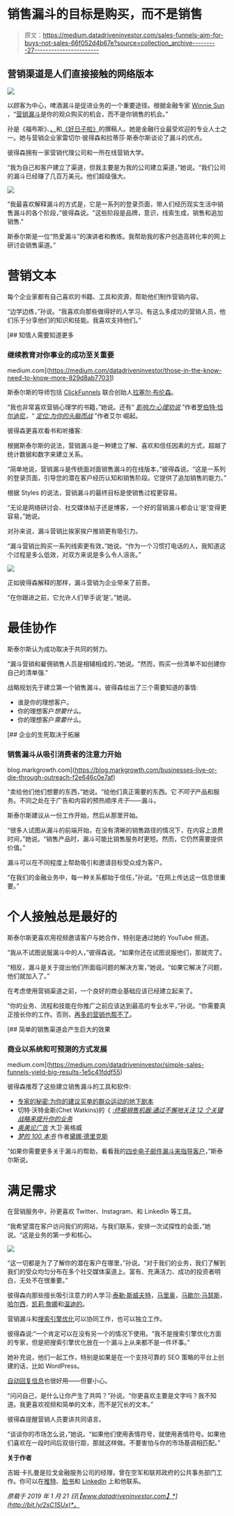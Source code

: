 # 销售漏斗的目标是购买，而不是销售

> 原文：<https://medium.datadriveninvestor.com/sales-funnels-aim-for-buys-not-sales-66f052d4b67e?source=collection_archive---------27----------------------->

## 营销渠道是人们直接接触的网络版本

![](img/a18d4df6ed98352b20f0e470453ffe6b.png)

以顾客为中心，啤酒漏斗是促进业务的一个重要途径。根据金融专家 [Winnie Sun](https://twitter.com/winniesun) ，“[营销漏斗](https://blog.markgrowth.com/businesses-live-or-die-through-outreach-f2e646c0e7af)是你的观众购买的机会，而不是你销售的机会。”

孙是《福布斯》、[、](https://twitter.com/CNBC)和[《好日子啦》](https://twitter.com/GDLA)的撰稿人。她是金融行业最受欢迎的专业人士之一。她与营销企业家雷切尔·彼得森和拉蒂莎·斯泰尔斯谈论了漏斗的优点。

彼得森拥有一家营销代理公司和一所在线营销大学。

“我为自己和客户建立了渠道，但我主要是为我的公司建立渠道，”她说。“我们公司的漏斗已经赚了几百万美元。他们超级强大。

![](img/315371225f48401fb562a2e4234bfbd4.png)

“我最喜欢解释漏斗的方式是，它是一系列的登录页面，带人们经历现实生活中销售漏斗的各个阶段，”彼得森说。"这些阶段是品牌，意识，线索生成，销售和追加销售."

斯泰尔斯是一位“热爱漏斗”的演讲者和教练。我帮助我的客户创造高转化率的网上研讨会销售渠道。”

# 营销文本

每个企业家都有自己喜欢的书籍、工具和资源，帮助他们制作营销内容。

“边学边练，”孙说。“我喜欢向那些做得好的人学习。有这么多成功的营销人员，他们乐于分享他们的知识和技能。我喜欢支持他们。”

[](https://medium.com/datadriveninvestor/those-in-the-know-need-to-know-more-829d8ab77031) [## 知情人需要知道更多

### 继续教育对你事业的成功至关重要

medium.com](https://medium.com/datadriveninvestor/those-in-the-know-need-to-know-more-829d8ab77031) 

斯泰尔斯的导师包括 [ClickFunnels](https://twitter.com/ClickFunnels) 联合创始人[拉塞尔·布伦森](https://twitter.com/russellbrunson)。

“我也非常喜欢营销心理学的书籍，”她说。还有“ [*影响力:心理劝说*](https://www.amazon.com/Influence-Psychology-Persuasion-Robert-Cialdini/dp/006124189X) ”作者[罗伯特·恰尔迪尼](https://twitter.com/RobertCialdini)，“ [*定位:为你的头脑而战*](https://www.amazon.com/Positioning-Battle-Your-Al-Ries/dp/0071373586) ”作者艾尔·崛起。

彼得森更喜欢看书和听播客:

根据斯泰尔斯的说法，营销漏斗是一种建立了解、喜欢和信任因素的方式，超越了统计数据和数字来建立关系。

“简单地说，营销漏斗是传统面对面销售漏斗的在线版本，”彼得森说。“这是一系列的登录页面，引导您的潜在客户经历认知和销售阶段。它提供了追加销售的能力。”

根据 Styles 的说法，营销漏斗的最终目标是使销售过程更容易。

“无论是网络研讨会、社交媒体帖子还是博客，一个好的营销漏斗都会让‘是’变得更容易，”她说。

对孙来说，漏斗营销比挨家挨户推销更有吸引力。

“漏斗营销比购买一系列线索更有效，”她说。“作为一个习惯打电话的人，我知道这个过程是多么低效，对双方来说是多么令人沮丧。”

![](img/40c34b053dfe4a63366ab55e8cc23337.png)

正如彼得森解释的那样，漏斗营销为企业带来了前景。

“在你跟进之前，它允许人们举手说‘是’。”她说。

# 最佳协作

斯泰尔斯认为成功取决于共同的努力。

“漏斗营销和雇佣销售人员是相辅相成的，”她说。"然而，购买一份清单不如创建你自己的清单强."

战略规划先于建立第一个销售漏斗。彼得森给出了三个需要知道的事情:

*   谁是你的理想客户。
*   你的理想客户*想要什么*。
*   你的理想客户*需要什么*。

[](https://blog.markgrowth.com/businesses-live-or-die-through-outreach-f2e646c0e7af) [## 企业的生死取决于拓展

### 销售漏斗从吸引消费者的注意力开始

blog.markgrowth.com](https://blog.markgrowth.com/businesses-live-or-die-through-outreach-f2e646c0e7af) 

“卖给他们他们想要的东西，”她说。“给他们真正需要的东西。它*不同于*产品和服务。不同之处在于广告和内容的预热顺序*先于*——漏斗。

斯泰尔斯建议从一份工作开始，然后从那里开始。

“很多人试图从漏斗的前端开始，在没有清晰的销售路径的情况下，在内容上浪费时间，”她说。“销售产品时，漏斗可能比销售服务时更短。然而，它仍然需要提供价值。”

漏斗可以在不同程度上帮助吸引和邀请目标受众成为客户。

“在我们的金融业务中，每一种关系都始于信任，”孙说。“在网上传达这一信息很重要。”

# 个人接触总是最好的

斯泰尔斯更喜欢用视频邀请客户与她合作，特别是通过她的 YouTube 频道。

“我从不试图说服漏斗中的人，”彼得森说。“如果你还在试图说服他们，那就完了。

“相反，漏斗是关于提出他们所面临问题的解决方案，”她说。“如果它解决了问题，他们就加入了。”

在考虑使用营销渠道之前，一个良好的商业基础应该已经建立起来了。

“你的业务、流程和技能在你推广之前应该达到最高的专业水平，”孙说。“你需要真正擅长你的工作。否则，[再多的营销也帮不了](https://blog.markgrowth.com/marketing-101-brush-up-on-the-basics-2d7dcbb5f4c)。

[](https://medium.com/datadriveninvestor/simple-sales-funnels-yield-big-results-1e5c41fddf55) [## 简单的销售渠道会产生巨大的效果

### 商业以系统和可预测的方式发展

medium.com](https://medium.com/datadriveninvestor/simple-sales-funnels-yield-big-results-1e5c41fddf55) 

彼得森推荐了这些建立销售漏斗的工具和软件:

*   [专家的秘密:为你的建议买单的群众运动的地下剧本](https://www.amazon.com/Expert-Secrets-Underground-Playbook-Creating/dp/1683504585)
*   切特·沃特金斯(Chet Watkins)的《 [*:终极销售机器:通过不懈地关注 12 个关键战略来提升你的业务*](https://www.thriftbooks.com/w/ultimate-sales-machine_chet-holmes/255823/%22%20%5Cl%20%22isbn=1591842158&idiq=4314550)
*   [*奥美论广告*](https://www.amazon.com/Ogilvy-Advertising-David/dp/039472903X) 大卫·奥格威
*   [*梦的 100 本书*](https://www.dream100book.com/free) 作者[黛娜·德里克斯](https://twitter.com/Dana_Derricks)

“如果你需要更多关于漏斗的帮助，看看我的[四步电子邮件漏斗来指导客户](https://latishastyles.com/email-funnel-get-coaching-clients/)，”斯泰尔斯说。

# 满足需求

在营销服务中，孙更喜欢 Twitter、Instagram、和 LinkedIn 等工具。

“我希望潜在客户访问我们的网站，与我们联系，安排一次试探性的会面，”她说。“这是业务的第一步和核心。

![](img/8bacf540044c7cdf82bb78214907e6ef.png)

“这一切都是为了了解你的潜在客户在哪里，”孙说。“对于我们的业务，我们了解到我们的受众均匀分布在多个社交媒体渠道上。富有、充满活力、成功的投资者明白，无处不在很重要。”

彼得森向那些擅长吸引注意力的人学习:[泰勒·斯威夫特](https://twitter.com/taylorswift13)，[马里奥](https://twitter.com/ye)，[马歇尔·马瑟斯](https://twitter.com/Eminem)，[哈尔西](https://twitter.com/halsey)，[凯莉·詹娜](https://twitter.com/KylieJenner)和[温迪的](https://twitter.com/Wendys)。

营销漏斗和[搜索引擎优化](https://www.datadriveninvestor.com/2018/12/29/for-seo-the-words-are-key/)可以协同工作，也可以独立工作。

彼得森说:“一个肯定可以在没有另一个的情况下使用。“我不是搜索引擎优化方面的专家，但是把搜索引擎优化放在一个漏斗上从来都不是一件坏事。”

她补充说，他们一起工作，特别是如果是在一个支持可靠的 SEO 策略的平台上创建的话，比如 WordPress。

[自动回复信息](https://blog.markgrowth.com/dont-take-it-personal-if-you-overdo-automation-1f9fc5534f5c)也很好用——但要小心。

“问问自己，是什么让你产生了共鸣？”孙说。“你更喜欢主要是文字吗？我不知道。我更喜欢视频和简单的文本，而不是冗长的文本。”

彼得森提醒营销人员要讲共同语言。

“谈谈你的市场怎么说，”她说。“如果他们使用表情符号，就使用表情符号。如果他们喜欢在一段时间后双倍行距，那就这样做。不要害怕与你的市场基调相匹配。”

**关于作者**

吉姆·卡扎曼是拉戈金融服务公司的经理，曾在空军和联邦政府的公共事务部门工作。你可以在[推特](https://twitter.com/JKatzaman)、[脸书](https://www.facebook.com/jim.katzaman)和 [LinkedIn](https://www.linkedin.com/in/jim-katzaman-33641b21/) 上和他联系。

*原载于 2019 年 1 月 21 日*[*【www.datadriveninvestor.com】*](http://bit.ly/2sC1SUx)*。*